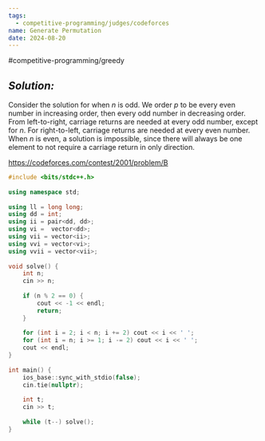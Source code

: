 ```yaml
---
tags:
  - competitive-programming/judges/codeforces
name: Generate Permutation
date: 2024-08-20
---
```

#competitive-programming/greedy 
## _Solution:_
Consider the solution for when $n$ is odd. We order $p$ to be every even number in increasing order, then every odd number in decreasing order. From left-to-right, carriage returns are needed at every odd number, except for $n$. For right-to-left, carriage returns are needed at every even number. When $n$ is even, a solution is impossible, since there will always be one element to not require a carriage return in only direction.

https://codeforces.com/contest/2001/problem/B
```cpp
#include <bits/stdc++.h>
    
using namespace std;
    
using ll = long long;
using dd = int;
using ii = pair<dd, dd>;
using vi =  vector<dd>;
using vii = vector<ii>;
using vvi = vector<vi>;
using vvii = vector<vii>;
    
void solve() {
    int n;
    cin >> n;
    
    if (n % 2 == 0) {
        cout << -1 << endl;
        return;
    }
    
    for (int i = 2; i < n; i += 2) cout << i << ' ';
    for (int i = n; i >= 1; i -= 2) cout << i << ' ';
    cout << endl;
}
    
int main() {
    ios_base::sync_with_stdio(false);
    cin.tie(nullptr);
    
    int t;
    cin >> t;
    
    while (t--) solve();
}
```